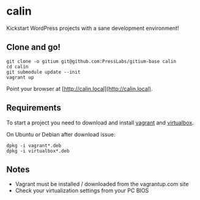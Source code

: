 calin
===

Kickstart WordPress projects with a sane development environment!

## Clone and go!

    git clone -o gitium git@github.com:PressLabs/gitium-base calin
    cd calin
    git submodule update --init
    vagrant up

Point your browser at [http://calin.local](http://calin.local).

## Requirements

To start a project you need to download and install
[vagrant](http://www.vagrantup.com/downloads.html) and
[virtualbox](https://www.virtualbox.org/wiki/Downloads).

On Ubuntu or Debian after download issue:

    dpkg -i vagrant*.deb
    dpkg -i virtualbox*.deb

## Notes

 * Vagrant must be installed / downloaded from the vagrantup.com site
 * Check your virtualization settings from your PC BIOS
